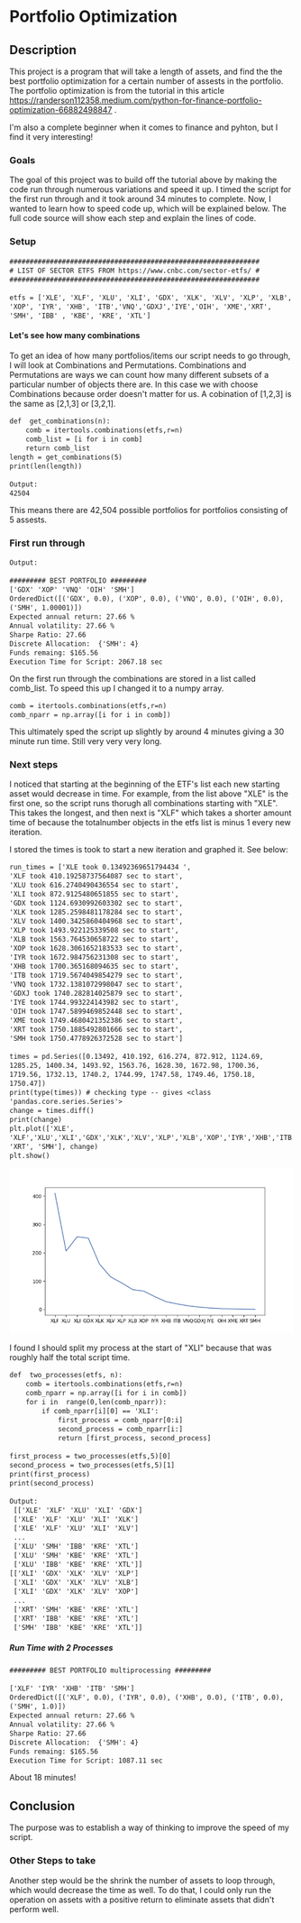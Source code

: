 # Portfolio Optimization
## Description
This project is a program that will take a length of assets, and find the the best portfolio optimization for a certain number of assests in the portfolio. The portfolio optimization is from the tutorial in this article https://randerson112358.medium.com/python-for-finance-portfolio-optimization-66882498847 .  

I'm also a complete beginner when it comes to finance and pyhton, but I find it very interesting! 

### Goals
The goal of this project was to build off the tutorial above by making the code run through numerous variations and speed it up. I timed the script for the first run through and it took around 34 minutes to complete. Now, I wanted to learn how to speed code up, which will be explained below. The full code source will show each step and explain the lines of code. 
 
### Setup

    ##############################################################
    # LIST OF SECTOR ETFS FROM https://www.cnbc.com/sector-etfs/ #
    ##############################################################
    
    etfs = ['XLE', 'XLF', 'XLU', 'XLI', 'GDX', 'XLK', 'XLV', 'XLP', 'XLB', 'XOP', 'IYR', 'XHB', 'ITB','VNQ','GDXJ','IYE','OIH', 'XME','XRT', 'SMH', 'IBB' , 'KBE', 'KRE', 'XTL']

#### Let's see how many combinations
To get an idea of how many portfolios/items our script needs to go through, I will look at Combinations and Permutations. Combinations and Permutations are ways we can count how many different subsets of a particular number of objects there are. In this case we with choose Combinations because order doesn't matter for us. A cobination of [1,2,3] is the same as [2,1,3] or [3,2,1].

    def  get_combinations(n):
	    comb = itertools.combinations(etfs,r=n)
	    comb_list = [i for i in comb]
	    return comb_list
    length = get_combinations(5)
    print(len(length))
    
    Output:
    42504
This means there are 42,504 possible portfolios for portfolios consisting of 5 assests.

### First run through

    Output:
    
    ######### BEST PORTFOLIO #########
    ['GDX' 'XOP' 'VNQ' 'OIH' 'SMH']
    OrderedDict([('GDX', 0.0), ('XOP', 0.0), ('VNQ', 0.0), ('OIH', 0.0), ('SMH', 1.00001)])
    Expected annual return: 27.66 %
    Annual volatility: 27.66 %
    Sharpe Ratio: 27.66
    Discrete Allocation:  {'SMH': 4}
    Funds remaing: $165.56
    Execution Time for Script: 2067.18 sec
On the first run through the combinations are stored in a list called comb_list. To speed this up I changed it to a numpy array.

    comb = itertools.combinations(etfs,r=n)
    comb_nparr = np.array([i for i in comb])
This ultimately sped the script up slightly by around 4 minutes giving a 30 minute run time. Still very very very long.
### Next steps
I noticed that starting at the beginning of the ETF's list each new starting asset would decrease in time. For example, from the list above "XLE" is the first one, so the script runs thorugh all combinations starting with "XLE". This takes the longest, and then next is "XLF" which takes a shorter amount time of because the totalnumber objects in the etfs list is minus 1 every new iteration. 

I stored the times is took to start a new iteration and graphed it. 
See below:

    run_times = ['XLE took 0.13492369651794434 ',
    'XLF took 410.19258737564087 sec to start',
    'XLU took 616.2740490436554 sec to start',
    'XLI took 872.9125480651855 sec to start',
    'GDX took 1124.6930992603302 sec to start',
    'XLK took 1285.2598481178284 sec to start',
    'XLV took 1400.3425860404968 sec to start',
    'XLP took 1493.922125339508 sec to start',
    'XLB took 1563.764530658722 sec to start',
    'XOP took 1628.3061652183533 sec to start',
    'IYR took 1672.984756231308 sec to start',
    'XHB took 1700.365168094635 sec to start',
    'ITB took 1719.5674049854279 sec to start',
    'VNQ took 1732.1381072998047 sec to start',
    'GDXJ took 1740.282814025879 sec to start',
    'IYE took 1744.993224143982 sec to start',
    'OIH took 1747.5899469852448 sec to start',
    'XME took 1749.4680421352386 sec to start',
    'XRT took 1750.1885492801666 sec to start',
    'SMH took 1750.4778926372528 sec to start']
    
    times = pd.Series([0.13492, 410.192, 616.274, 872.912, 1124.69, 1285.25, 1400.34, 1493.92, 1563.76, 1628.30, 1672.98, 1700.36, 1719.56, 1732.13, 1740.2, 1744.99, 1747.58, 1749.46, 1750.18, 1750.47])
    print(type(times)) # checking type -- gives <class 'pandas.core.series.Series'>
    change = times.diff()
    print(change)
    plt.plot(['XLE', 'XLF','XLU','XLI','GDX','XLK','XLV','XLP','XLB','XOP','IYR','XHB','ITB','VNQ','GDXJ','IYE','OIH','XME', 'XRT', 'SMH'], change)
    plt.show()

![](iteration-times.png)

I found I should split my process at the start of "XLI" because that was roughly half the total script time.

    def  two_processes(etfs, n):
	    comb = itertools.combinations(etfs,r=n) 
	    comb_nparr = np.array([i for i in comb])
	    for i in  range(0,len(comb_nparr)):
		    if comb_nparr[i][0] == 'XLI':
			    first_process = comb_nparr[0:i]
			    second_process = comb_nparr[i:]
			    return [first_process, second_process]
    
    first_process = two_processes(etfs,5)[0]
    second_process = two_processes(etfs,5)[1]  
    print(first_process)
    print(second_process)
    
    Output:
     [['XLE' 'XLF' 'XLU' 'XLI' 'GDX']
     ['XLE' 'XLF' 'XLU' 'XLI' 'XLK']
     ['XLE' 'XLF' 'XLU' 'XLI' 'XLV']
     ...
     ['XLU' 'SMH' 'IBB' 'KRE' 'XTL']
     ['XLU' 'SMH' 'KBE' 'KRE' 'XTL']
     ['XLU' 'IBB' 'KBE' 'KRE' 'XTL']]
    [['XLI' 'GDX' 'XLK' 'XLV' 'XLP']
     ['XLI' 'GDX' 'XLK' 'XLV' 'XLB']
     ['XLI' 'GDX' 'XLK' 'XLV' 'XOP']
     ...
     ['XRT' 'SMH' 'KBE' 'KRE' 'XTL']
     ['XRT' 'IBB' 'KBE' 'KRE' 'XTL']
     ['SMH' 'IBB' 'KBE' 'KRE' 'XTL']]

##### Run Time with 2 Processes

    ######### BEST PORTFOLIO multiprocessing #########
    
    ['XLF' 'IYR' 'XHB' 'ITB' 'SMH']
    OrderedDict([('XLF', 0.0), ('IYR', 0.0), ('XHB', 0.0), ('ITB', 0.0), ('SMH', 1.0)])
    Expected annual return: 27.66 %
    Annual volatility: 27.66 %
    Sharpe Ratio: 27.66
    Discrete Allocation:  {'SMH': 4}
    Funds remaing: $165.56
    Execution Time for Script: 1087.11 sec
About 18 minutes!

## Conclusion

The purpose was to establish a way of thinking to improve the speed of my script.

### Other Steps to take
Another step would be the shrink the number of assets to loop through, which would decrease the time as well. To do that, I could only run the operation on assets with a positive return to eliminate assets that didn't perform well. 